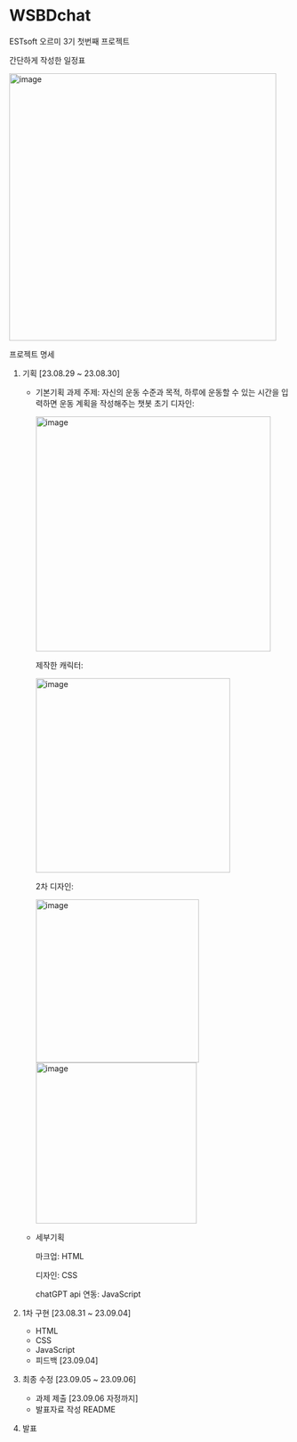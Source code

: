 # WSBDchat
ESTsoft 오르미 3기 첫번째 프로젝트

간단하게 작성한 일정표

<img width="480" alt="image" src="https://github.com/Alexmint001/WSBDchat/assets/142385654/e90da3fe-bdd3-4038-91b4-766fd03ee090">


프로젝트 명세
1. 기획 [23.08.29 ~ 23.08.30]
   - 기본기획
     과제 주제: 자신의 운동 수준과 목적, 하루에 운동할 수 있는 시간을 입력하면 운동 계획을 작성해주는 챗봇
       초기 디자인:
     
       <img width="422" alt="image" src="https://github.com/Alexmint001/WSBDchat/assets/142385654/14d3ba00-e9b1-4036-a996-a0b18073e636">
       
       제작한 캐릭터:
     
       <img width="349" alt="image" src="https://github.com/Alexmint001/WSBDchat/assets/142385654/7f4bd27d-e7a0-427a-9fbb-a543d8c3cc64">
       
       2차 디자인:
     
       <img width="293" alt="image" src="https://github.com/Alexmint001/WSBDchat/assets/142385654/9ef30602-31a8-4e8e-8b2c-0c36a760512a">
       
       <img width="289" alt="image" src="https://github.com/Alexmint001/WSBDchat/assets/142385654/a12c5774-ee9d-4e25-98ae-355f9a0367eb">

   - 세부기획
     
     마크업: HTML
     
     디자인: CSS
     
     chatGPT api 연동: JavaScript

2. 1차 구현 [23.08.31 ~ 23.09.04]
   - HTML
   - CSS
   - JavaScript
   - 피드백 [23.09.04]

3. 최종 수정 [23.09.05 ~ 23.09.06]
   - 과제 제출 [23.09.06 자정까지]
   - 발표자료 작성 README

4. 발표

   
